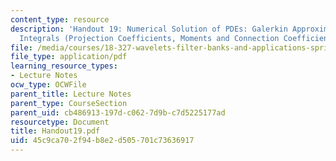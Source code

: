 ```yaml
---
content_type: resource
description: 'Handout 19: Numerical Solution of PDEs: Galerkin Approximation; Wavelet
  Integrals (Projection Coefficients, Moments and Connection Coefficients); Convergence'
file: /media/courses/18-327-wavelets-filter-banks-and-applications-spring-2003/45c9ca702f94b8e2d505701c73636917_Handout19.pdf
file_type: application/pdf
learning_resource_types:
- Lecture Notes
ocw_type: OCWFile
parent_title: Lecture Notes
parent_type: CourseSection
parent_uid: cb486913-197d-c062-7d9b-c7d5225177ad
resourcetype: Document
title: Handout19.pdf
uid: 45c9ca70-2f94-b8e2-d505-701c73636917
---
```

